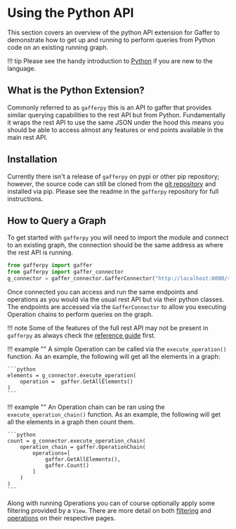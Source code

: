 # Using the Python API

This section covers an overview of the python API extension for Gaffer to
demonstrate how to get up and running to perform queries from Python code on an
existing running graph.

!!! tip
    Please see the handy introduction to [Python](../gaffer-basics/what-is-python.md)
    if you are new to the language.

## What is the Python Extension?

Commonly referred to as `gafferpy` this is an API to gaffer that provides
similar querying capabilities to the rest API but from Python. Fundamentally it
wraps the rest API to use the same JSON under the hood this means you should be
able to access almost any features or end points available in the main rest API.

## Installation

Currently there isn't a release of `gafferpy` on pypi or other pip repository;
however, the source code can still be cloned from the [git repository](https://github.com/gchq/gaffer-tools/tree/develop/python-shell)
and installed via pip. Please see the readme in the `gafferpy` repository for
full instructions.

## How to Query a Graph

To get started with `gafferpy` you will need to import the module and connect to
an existing graph, the connection should be the same address as where the rest
API is running.

```python
from gafferpy import gaffer
from gafferpy import gaffer_connector
g_connector = gaffer_connector.GafferConnector("http://localhost:8080/rest/latest")
```

Once connected you can access and run the same endpoints and operations as you
would via the usual rest API but via their python classes. The endpoints are
accessed via the `GafferConnector` to allow you executing Operation chains to
perform queries on the graph.

!!! note
    Some of the features of the full rest API may not be present in
    `gafferpy` as always check the [reference guide](../../reference/intro.md)
    first.

!!! example ""
    A simple Operation can be called via the `execute_operation()` function. As
    an example, the following will get all the elements in a graph:

    ```python
    elements = g_connector.execute_operation(
        operation =  gaffer.GetAllElements()
    )
    ```

!!! example ""
    An Operation chain can be ran using the `execute_operation_chain()` function.
    As an example, the following will get all the elements in a graph then
    count them.

    ```python
    count = g_connector.execute_operation_chain(
        operation_chain = gaffer.OperationChain(
            operations=[
                gaffer.GetAllElements(),
                gaffer.Count()
            ]
        )
    )
    ```

Along with running Operations you can of course optionally apply some filtering
provided by a `View`. There are more detail on both [filtering](../query/gaffer-syntax/filtering.md)
and [operations](../query/gaffer-syntax/operations.md) on their respective pages.
